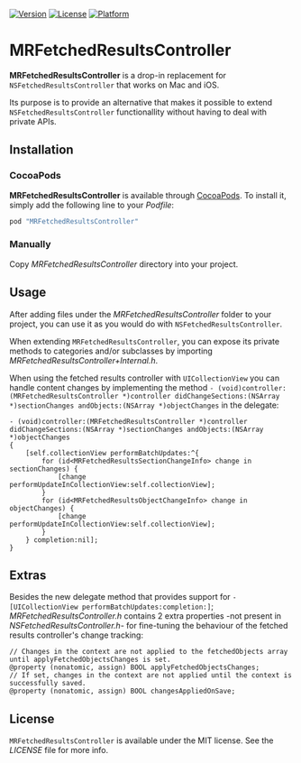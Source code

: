 [![Version](https://img.shields.io/cocoapods/v/MRFetchedResultsController.svg?style=flat)](http://cocoadocs.org/docsets/MRFetchedResultsController)
[![License](https://img.shields.io/cocoapods/l/MRFetchedResultsController.svg?style=flat)](http://cocoadocs.org/docsets/MRFetchedResultsController)
[![Platform](https://img.shields.io/cocoapods/p/MRFetchedResultsController.svg?style=flat)](http://cocoadocs.org/docsets/MRFetchedResultsController)

MRFetchedResultsController
==========================

**MRFetchedResultsController** is a drop-in replacement for `NSFetchedResultsController` that works on Mac and iOS.

Its purpose is to provide an alternative that makes it possible to extend `NSFetchedResultsController` functionallity without having to deal with private APIs.

Installation
------------

### CocoaPods

**MRFetchedResultsController** is available through [CocoaPods](http://cocoapods.org). To install
it, simply add the following line to your *Podfile*:

```ruby
pod "MRFetchedResultsController"
```

### Manually

Copy *MRFetchedResultsController* directory into your project.

Usage
-----

After adding files under the *MRFetchedResultsController* folder to your project, you can use it as you would do with `NSFetchedResultsController`.

When extending `MRFetchedResultsController`, you can expose its private methods to categories and/or subclasses by importing *MRFetchedResultsController+Internal.h*.

When using the fetched results controller with `UICollectionView` you can handle content changes by implementing the method `- (void)controller:(MRFetchedResultsController *)controller didChangeSections:(NSArray *)sectionChanges andObjects:(NSArray *)objectChanges` in the delegate:

```objc
- (void)controller:(MRFetchedResultsController *)controller didChangeSections:(NSArray *)sectionChanges andObjects:(NSArray *)objectChanges
{
    [self.collectionView performBatchUpdates:^{
        for (id<MRFetchedResultsSectionChangeInfo> change in sectionChanges) {
            [change performUpdateInCollectionView:self.collectionView];
        }
        for (id<MRFetchedResultsObjectChangeInfo> change in objectChanges) {
            [change performUpdateInCollectionView:self.collectionView];
        }
    } completion:nil];
}
```

Extras
------

Besides the new delegate method that provides support for `- [UICollectionView performBatchUpdates:completion:]`; *MRFetchedResultsController.h* contains 2 extra properties -not present in *NSFetchedResultsController.h*- for fine-tuning the behaviour of the fetched results controller's change tracking:

```objc
// Changes in the context are not applied to the fetchedObjects array until applyFetchedObjectsChanges is set.
@property (nonatomic, assign) BOOL applyFetchedObjectsChanges;
// If set, changes in the context are not applied until the context is successfully saved.
@property (nonatomic, assign) BOOL changesAppliedOnSave;
```

License
-------

`MRFetchedResultsController` is available under the MIT license. See the *LICENSE* file for more info.
